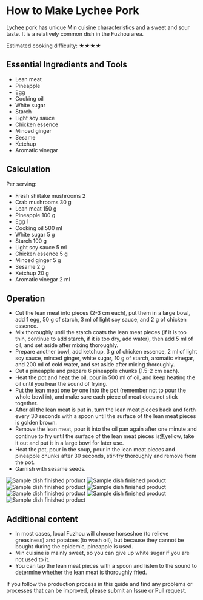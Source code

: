 # How to Make Lychee Pork

Lychee pork has unique Min cuisine characteristics and a sweet and sour taste. It is a relatively common dish in the Fuzhou area.

Estimated cooking difficulty: ★★★★

## Essential Ingredients and Tools

*   Lean meat
*   Pineapple
*   Egg
*   Cooking oil
*   White sugar
*   Starch
*   Light soy sauce
*   Chicken essence
*   Minced ginger
*   Sesame
*   Ketchup
*   Aromatic vinegar

## Calculation

Per serving:

*   Fresh shiitake mushrooms 2
*   Crab mushrooms 30 g
*   Lean meat 150 g
*   Pineapple 100 g
*   Egg 1
*   Cooking oil 500 ml
*   White sugar 5 g
*   Starch 100 g
*   Light soy sauce 5 ml
*   Chicken essence 5 g
*   Minced ginger 5 g
*   Sesame 2 g
*   Ketchup 20 g
*   Aromatic vinegar 2 ml

## Operation

*   Cut the lean meat into pieces (2-3 cm each), put them in a large bowl, add 1 egg, 50 g of starch, 3 ml of light soy sauce, and 2 g of chicken essence.
*   Mix thoroughly until the starch coats the lean meat pieces (if it is too thin, continue to add starch, if it is too dry, add water), then add 5 ml of oil, and set aside after mixing thoroughly.
*   Prepare another bowl, add ketchup, 3 g of chicken essence, 2 ml of light soy sauce, minced ginger, white sugar, 10 g of starch, aromatic vinegar, and 200 ml of cold water, and set aside after mixing thoroughly.
*   Cut a pineapple and prepare 6 pineapple chunks (1.5-2 cm each).
*   Heat the pot and heat the oil, pour in 500 ml of oil, and keep heating the oil until you hear the sound of frying.
*   Put the lean meat one by one into the pot (remember not to pour the whole bowl in), and make sure each piece of meat does not stick together.
*   After all the lean meat is put in, turn the lean meat pieces back and forth every 30 seconds with a spoon until the surface of the lean meat pieces is golden brown.
*   Remove the lean meat, pour it into the oil pan again after one minute and continue to fry until the surface of the lean meat pieces is焦yellow, take it out and put it in a large bowl for later use.
*   Heat the pot, pour in the soup, pour in the lean meat pieces and pineapple chunks after 30 seconds, stir-fry thoroughly and remove from the pot.
*   Garnish with sesame seeds.

![Sample dish finished product](./1.jpeg)
![Sample dish finished product](./2.jpeg)
![Sample dish finished product](./3.jpeg)
![Sample dish finished product](./4.jpeg)
![Sample dish finished product](./5.jpeg)
![Sample dish finished product](./6.jpeg)
![Sample dish finished product](./7.jpeg)

## Additional content

*   In most cases, local Fuzhou will choose horseshoe (to relieve greasiness) and potatoes (to wash oil), but because they cannot be bought during the epidemic, pineapple is used.
*   Min cuisine is mainly sweet, so you can give up white sugar if you are not used to it.
*   You can tap the lean meat pieces with a spoon and listen to the sound to determine whether the lean meat is thoroughly fried.

If you follow the production process in this guide and find any problems or processes that can be improved, please submit an Issue or Pull request.
